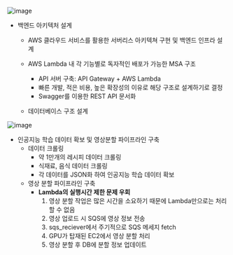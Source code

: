 ![image](https://user-images.githubusercontent.com/38223044/235896003-10688ec4-8de9-444d-8f00-f750021f544d.png)

- 백엔드 아키텍처 설계
    - AWS 클라우드 서비스를 활용한 서버리스 아키텍쳐 구현 및 백엔드 인프라 설계
    - AWS Lambda 내 각 기능별로 독자적인 배포가 가능한 MSA 구조
        - API 서버 구축: API Gateway + AWS Lambda
        - 빠른 개발, 적은 비용, 높은 확장성의 이유로 해당 구조로 설계하기로 결정
        - Swagger를 이용한 REST API 문서화
            
    - 데이터베이스 구조 설계
        
![image](https://user-images.githubusercontent.com/38223044/235896276-8ef5bf58-9fa2-44ba-ba5b-dd958794dba9.png)
        
    
- 인공지능 학습 데이터 확보 및 영상분할 파이프라인 구축
    - 데이터 크롤링
        - 약 1만개의 레시피 데이터 크롤링
        - 식재료, 음식 데이터 크롤링
        - 각 데이터를 JSON화 하여 인공지능 학습 데이터 확보
    - 영상 분할 파이프라인 구축
        - **Lambda의 실행시간 제한 문제 우회**
            1. 영상 분할 작업은 많은 시간을 소요하기 때문에 Lambda만으로는 처리할 수 없음
            2. 영상 업로드 시 SQS에 영상 정보 전송
            3. sqs_reciever에서 주기적으로 SQS 메세지 fetch
            4. GPU가 탑재된 EC2에서 영상 분할 처리
            5. 영상 분할 후 DB에 분할 정보 업데이트
